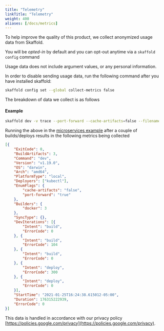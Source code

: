 ```yaml
---
title: "Telemetry"
linkTitle: "Telemetry"
weight: 400
aliases: [/docs/metrics]
---
```


<script type="module" src="main.js"></script>

To help improve the quality of this product, we collect anonymized usage data from Skaffold.

You will be *opted-in* by default and you can opt-out anytime via a `skaffold config` command

Usage data does not include argument values, or any personal information.

In order to disable sending usage data, run the following command after you have installed skaffold:

```bash
skaffold config set --global collect-metrics false
```

The breakdown of data we collect is as follows
<ul id="metrics-list"></ul>

#### Example
```bash
skaffold dev -v trace --port-forward --cache-artifacts=false --filename=./skaffold.yaml
```
Running the above in the [microservices example](https://github.com/GoogleContainerTools/skaffold/tree/master/examples/microservices)
after a couple of builds/deploys results in the following metrics being collected
```json
[{
    "ExitCode": 0,
    "BuildArtifacts": 3,
    "Command": "dev",
    "Version": "v1.19.0",
    "OS": "darwin",
    "Arch": "amd64",
    "PlatformType": "local",
    "Deployers": ["kubectl"],
    "EnumFlags": {
        "cache-artifacts": "false",
        "port-forward": "true"
    },
    "Builders": {
        "docker": 3
    },
    "SyncType": {},
    "DevIterations": [{
        "Intent": "build",
        "ErrorCode": 0
    }, {
        "Intent": "build",
        "ErrorCode": 104
    }, {
        "Intent": "build",
        "ErrorCode": 0
    }, {
        "Intent": "deploy",
        "ErrorCode": 300
    }, {
        "Intent": "deploy",
        "ErrorCode": 0
    }],
    "StartTime": "2021-01-25T16:24:38.615012-05:00",
    "Duration": 176315222939,
    "ErrorCode": 0
}]
```

This data is handled in accordance with our privacy policy [https://policies.google.com/privacy](https://policies.google.com/privacy).
